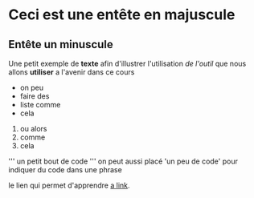 # Ceci est une entête en majuscule

## Entête un minuscule

Une petit exemple de **texte** afin 
d'illustrer l'utilisation *de l'outil* que nous
allons **utiliser** a l'avenir dans ce cours

- on peu
- faire des
- liste comme 
- cela

1. ou alors
2. comme
3. cela

'''
un petit
bout
de code
'''
on peut aussi placé 'un peu de code' pour indiquer du code 
dans une phrase

le lien qui permet d'apprendre [a link](https://wikipedia.org/). 

